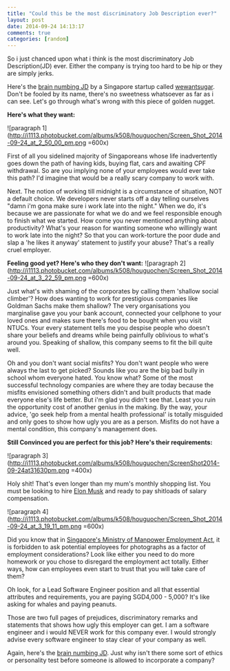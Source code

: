 ```yaml
---
title: "Could this be the most discriminatory Job Description ever?"
layout: post
date: 2014-09-24 14:13:17
comments: true
categories: [random]
---
```


So i just chanced upon what i think is the most discriminatory Job Description(JD) ever. Either the company is trying too hard to be hip or they are simply jerks.

Here's the [brain numbing JD](http://careers.wewantsugar.com/jobs/4413-lead-software-engineer-technical-sugar-singapore) by a Singapore startup called [wewantsugar](http://www.wewantsugar.com). Don't be fooled by its name, there's no sweetness whatsoever as far as i can see. Let's go through what's wrong with this piece of golden nugget.

**Here's what they want:**

![paragraph 1](http://i1113.photobucket.com/albums/k508/houguochen/Screen_Shot_2014-09-24_at_2_50_00_pm.png =600x)

First of all you sidelined majority of Singaporeans whose life inadvertently goes down the path of having kids, buying flat, cars and awaiting CPF withdrawal. So are you implying none of your employees would ever take this path? I'd imagine that would be a really scary company to work with.

Next. The notion of working till midnight is a circumstance of situation, NOT a default choice. We developers never starts off a day telling ourselves "damn i'm gona make sure i work late into the night." When we do, it's because we are passionate for what we do and we feel responsible enough to finish what we started. How come you never mentioned anything about productivity? What's your reason for wanting someone who willingly want to work late into the night? So that you can work-torture the poor dude and slap a 'he likes it anyway' statement to justify your abuse? That's a really cruel employer.

**Feeling good yet? Here's who they don't want:**
![paragraph 2](http://i1113.photobucket.com/albums/k508/houguochen/Screen_Shot_2014-09-24_at_3_22_59_pm.png =600x)

Just what's with shaming of the corporates by calling them 'shallow social climber'? How does wanting to work for prestigious companies like Goldman Sachs make them shallow? The very organisations you marginalise gave you your bank account, connected your cellphone to your loved ones and makes sure there's food to be bought when you visit NTUCs. Your every statement tells me you despise people who doesn't share your beliefs and dreams while being painfully oblivious to what's around you. Speaking of shallow, this company seems to fit the bill quite well.

Oh and you don't want social misfits? You don't want people who were always the last to get picked? Sounds like you are the big bad bully in school whom everyone hated. You know what? Some of the most successful technology companies are where they are today because the misfits envisioned something others didn't and built products that made everyone else's life better. But i'm glad you didn't see that. Least you ruin the opportunity cost of another genius in the making. By the way, your advice, 'go seek help from a mental health professional' is totally misguided and only goes to show how ugly you are as a person. Misfits do not have a mental condition, this company's management does.

**Still Convinced you are perfect for this job? Here's their requirements:**

![paragraph 3](http://i1113.photobucket.com/albums/k508/houguochen/ScreenShot2014-09-24at31630pm.png =400x)

Holy shit! That's even longer than my mum's monthly shopping list. You must be looking to hire [Elon Musk](https://en.wikipedia.org/wiki/Elon_Musk) and ready to pay shitloads of salary compensation. 

![paragraph 4](http://i1113.photobucket.com/albums/k508/houguochen/Screen_Shot_2014-09-24_at_3_19_11_pm.png =600x)

Did you know that in [Singapore's Ministry of Manpower Employment Act](http://www.mom.gov.sg/employment-practices/fair-employment/Pages/fair-employment.aspx), it is forbidden to ask potential employees for photographs as a factor of employment considerations? Look like either you need to do more homework or you chose to disregard the employment act totally. Either ways, how can employees even start to trust that you will take care of them?

Oh look, for a Lead Software Engineer position and all that essential attributes and requirements, you are paying SGD4,000 - 5,000? It's like asking for whales and paying peanuts. 

Those are two full pages of prejudices, discriminatory remarks and statements that shows how ugly this employer can get. I am a software engineer and i would NEVER work for this company ever. I would strongly advise every software engineer to stay clear of your company as well.

Again, here's the [brain numbing JD](http://careers.wewantsugar.com/jobs/4413-lead-software-engineer-technical-sugar-singapore). Just why isn't there some sort of ethics or personality test before someone is allowed to incorporate a company?